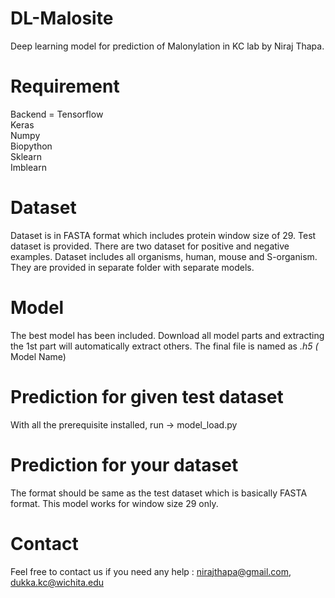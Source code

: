 # DL-Malosite

Deep learning model for prediction of Malonylation in KC lab by Niraj Thapa.

# Requirement
  Backend = Tensorflow <br/>
  Keras <br/>
  Numpy <br/>
  Biopython <br/>
  Sklearn <br/>
  Imblearn <br/>
 # Dataset
 Dataset is in FASTA format which includes protein window size of 29. Test dataset is provided. There are two dataset for positive and negative examples. Dataset includes all organisms, human, mouse and S-organism. They are provided in separate folder with separate models.
 # Model
 The best model has been included. Download all model parts and extracting the 1st part will automatically extract others. The final file is named as *.h5 (* Model Name)
 # Prediction for given test dataset
 With all the prerequisite installed, run -> model_load.py
 # Prediction for your dataset
 The format should be same as the test dataset which is basically FASTA format. This model works for window size 29 only. 
 # Contact 
 Feel free to contact us if you need any help : nirajthapa@gmail.com, dukka.kc@wichita.edu
